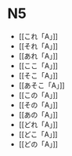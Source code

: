 # N5

- [[これ「A」]]
- [[それ「A」]]
- [[あれ「A」]]
- [[ここ「A」]]
- [[そこ「A」]]
- [[あそこ「A」]]
- [[この「A」]]
- [[その「A」]]
- [[あの「A」]]
- [[どれ「A」]]
- [[どこ「A」]]
- [[どの「A」]]